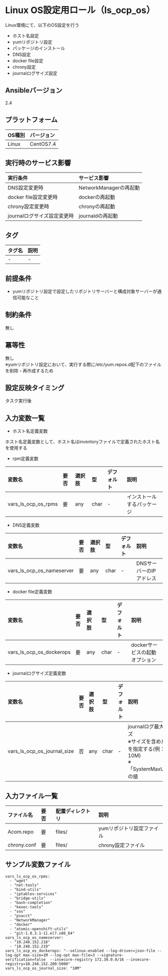 # Linux OS設定用ロール（ls_ocp_os）

Linux環境にて、以下のOS設定を行う
- ホスト名設定
- yumリポジトリ設定
- パッケージのインストール
- DNS設定
- docker file設定
- chrony設定
- journalログサイズ設定

## Ansibleバージョン

2.4

## プラットフォーム

OS種別 | バージョン
:--- | :---
Linux  | CentOS7.4

## 実行時のサービス影響

実行条件 | サービス影響
:--- | :---
DNS設定変更時 | NetworkManagerの再起動
docker file設定変更時 | dockerの再起動
chrony設定変更時 | chronyの再起動
journalログサイズ設定変更時 | journaldの再起動

## タグ

タグ名 | 説明
:--- | :---
- | -

## 前提条件

- yumリポジトリ設定で設定したリポジトリサーバーと構成対象サーバーが通信可能なこと
 

## 制約条件
無し

## 冪等性
無し<br>※yumリポジトリ設定において、実行する際に/etc/yum.repos.d配下のファイルを削除・再作成するため

## 設定反映タイミング
タスク実行後

## 入力変数一覧

- ホスト名定義変数

 ホスト名定義変数として、ホスト名はinventoryファイルで定義されたホスト名を使用する

- rpm定義変数

変数名 | 要否 | 選択肢 | 型 | デフォルト | 説明
:--- | :--- | :--- | :--- | :--- | :---
vars_ls_ocp_os_rpms | 要 | any | char | - | インストールするパッケージ

- DNS定義変数

変数名 | 要否 | 選択肢 | 型 | デフォルト | 説明
:--- | :--- | :--- | :--- | :--- | :---
vars_ls_ocp_os_nameserver | 要 | any | char | - | DNSサーバーのIPアドレス

- docker file定義変数

変数名 | 要否 | 選択肢 | 型 | デフォルト | 説明
:--- | :--- | :--- | :--- | :--- | :---
vars_ls_ocp_os_dockerops | 要 | any | char | - | dockerサービスの起動オプション

- journalログサイズ定義変数

変数名 | 要否 | 選択肢 | 型 | デフォルト | 説明
:--- | :--- | :--- | :--- | :--- | :---
vars_ls_ocp_os_journal_size | 否 | any | char | - | journalログ最大サイズ<br>※サイズを含めた値を指定する(例：10M)<br>※「SystemMaxUse」の値

## 入力ファイル一覧

ファイル名 | 要否 | 配置ディレクトリ | 説明
:--- | :--- | :--- | :---
Acom.repo | 要 | files/ | yumリポジトリ設定ファイル
chrony.conf | 要 | files/ | chrony設定ファイル


## サンプル変数ファイル
    vars_ls_ocp_os_rpms:
      - "wget"
      - "net-tools"
      - "bind-utils"
      - "iptables-services"
      - "bridge-utils"
      - "bash-completion"
      - "kexec-tools"
      - "sos"
      - "psacct"
      - "NetworkManager"
      - "docker"
      - "atomic-openshift-utils"
      - "git-1.8.3.1-11.el7.x86_64"
    vars_ls_ocp_os_nameserver:
      - "10.248.152.218"
      - "10.248.152.219"
    vars_ls_ocp_os_dockerops: "--selinux-enabled --log-driver=json-file --log-opt max-size=1M --log-opt max-file=3 --signature-verification=false  --insecure-registry 172.30.0.0/16 --insecure-registry=10.248.152.200:5000"
    vars_ls_ocp_os_journal_size: "10M"

